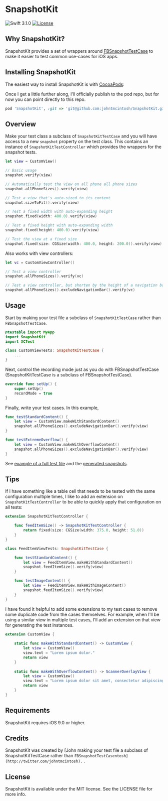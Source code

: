 # SnapshotKit

<!--[![Build Status](https://travis-ci.org/johntmcintosh/SnapshotKit.svg?branch=master)](https://travis-ci.org/johntmcintosh/SnapshotKit)-->
<!--![CodeCov](https://img.shields.io/codecov/c/github/johntmcintosh/SnapshotKit.svg)-->
<!--[![CocoaPods compatible](https://img.shields.io/cocoapods/v/SnapshotKit.svg)](#cocoapods)-->
<!--[![CocoaPods](https://img.shields.io/cocoapods/dt/SnapshotKit.svg)]()-->
<!--[![Carthage compatible](https://img.shields.io/badge/Carthage-compatible-4BC51D.svg?style=flat)](https://github.com/Carthage/Carthage)-->
![Swift 3.1.0](https://img.shields.io/badge/Swift-3.1.0-orange.svg)
[![License](http://img.shields.io/:license-mit-blue.svg)](http://doge.mit-license.org)

## Why SnapshotKit?

SnapshotKit provides a set of wrappers around [FBSnapshotTestCase](https://github.com/facebook/ios-snapshot-test-case) to make it easier to test common use-cases for iOS apps.


## Installing SnapshotKit
<!--[![CocoaPods compatible](https://img.shields.io/cocoapods/v/SnapshotKit.svg)](#cocoapods)-->

The easiest way to install SnapshotKit is with [CocoaPods](https://github.com/cocoapods/cocoapods):

Once I get a little further along, I'll officially publish to the pod repo, but for now you can point directly to this repo.

```Ruby
pod 'SnapshotKit', :git => 'git@github.com:johntmcintosh/SnapshotKit.git', :branch => 'master'
```

## Overview

Make your test class a subclass of `SnapshotKitTestCase` and you will have access to a new `snapshot` property on the test class. This contains an instance of `SnapshotKitTestController` which provides the wrappers for the snapshot tests.

```swift
let view = CustomView()

// Basic usage
snapshot.verify(view)

// Automatically test the view on all phone all phone sizes
snapshot.allPhoneSizes().verify(view)

// Test a view that's auto-sized to its content
snapshot.sizeToFit().verify(view)

// Test a fixed width with auto-expanding height
snapshot.fixed(width: 400.0).verify(view)

// Test a fixed height with auto-expanding width
snapshot.fixed(height: 400.0).verify(view)

// Test the view at a fixed size
snapshot.fixed(size: CGSize(width: 400.0, height: 200.0)).verify(view)
```

Also works with view controllers:

```swift
let vc = CustomViewController()

// Test a view controller
snapshot.allPhoneSizes().verify(vc)

// Test a view controller, but shorten by the height of a navigation bar
snapshot.allPhoneSizes().excludeNavigationBar().verify(vc)
```

## Usage

Start by making your test file a subclass of `SnapshotKitTestCase` rather than `FBSnapshotTestCase`.

```swift
@testable import MyApp
import SnapshotKit
import XCTest

class CustomViewTests: SnapshotKitTestCase {
    ...
}
```

Next, control the recording mode just as you do with FBSnapshotTestCase (SnapshotKitTestCase is a subclass of FBSnapshotTestCase).

```swift
override func setUp() {
    super.setUp()
    recordMode = true
}
```

Finally, write your test cases. In this example, 

```swift
func testStandardContent() {
    let view = CustomView.makeWithStandardContent()   
    snapshot.allPhoneSizes().excludeNavigationBar().verify(view)
}

func testExtremeOverflow() {
    let view = CustomView.makeWithOverflowContent()
    snapshot.allPhoneSizes().excludeNavigationBar().verify(view)
}
```

See [example of a full test file](https://github.com/johntmcintosh/SnapshotKit/blob/master/SnapshotKitTests/SnapshotKitTests.swift) and the [generated snapshots](https://github.com/johntmcintosh/SnapshotKit/tree/master/SnapshotKitTests/ReferenceImages_64/SnapshotKitTests.SnapshotKitTests).


## Tips

If I have something like a table cell that needs to be tested with the same configuration multiple times, I like to add an extension on `SnapshotKitTestController` to be able to quickly apply that configuration on all tests:

```swift
extension SnapshotKitTestController {    

    func feedItemSize() -> SnapshotKitTestController {
        return fixed(size: CGSize(width: 375.0, height: 51.0))
    }
}

class FeedItemViewTests: SnapshotKitTestCase {

    func testStandardContent() {
        let view = FeedItemView.makeWithStandardContent()   
        snapshot.feedItemSize().verify(view)
    }

    func testImageContent() {
        let view = FeedItemView.makeWithImageContent()   
        snapshot.feedItemSize().verify(view)
    }
}
```

I have found it helpful to add some extensions to my test cases to remove some duplicate code from the cases themselves. For example, when I'll be using a similar view in multiple test cases, I'll add an extension on that view for generating the test instances.

```swift
extension CustomView {
    
    static func makeWithStandardContent() -> CustomView {
        let view = CustomView()
        view.text = "Lorem ipsum dolor."
        return view
    }
    
    static func makeWithOverflowContent() -> ScannerOverlayView {
        let view = CustomView()
        view.text = "Lorem ipsum dolor sit amet, consectetur adipiscing elit. Vestibulum quis turpis eget elit porta efficitur at vel ante. Proin sit amet ipsum eget nibh varius accumsan eu ut leo."
        return view
    }
}
```

## Requirements

SnapshotKit requires iOS 9.0 or higher.


## Credits

SnapshotKit was created by [John making your test file a subclass of SnapshotKitTestCase rather than `FBSnapshotTestCasentosh](http://twitter`.`com/johntmcintosh).`
.
## License

SnapshotKit is available under the MIT license. See the LICENSE file for more info.
